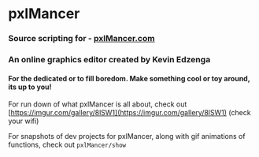 # pxlMancer
### Source scripting for - [pxlMancer.com](www.pxlMancer.com)
### An online graphics editor created by Kevin Edzenga
#### For the dedicated or to fill boredom. Make something cool or toy around, its up to you!

For run down of what pxlMancer is all about, check out [https://imgur.com/gallery/8lSW1](https://imgur.com/gallery/8lSW1) (check your wifi)

For snapshots of dev projects for pxlMancer, along with gif animations of functions, check out `pxlMancer/show`
